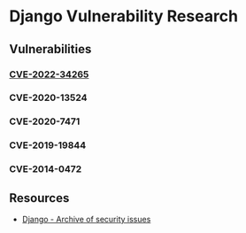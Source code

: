 # Django Vulnerability Research

## Vulnerabilities

### [CVE-2022-34265](https://nvd.nist.gov/vuln/detail/CVE-2022-34265)

### CVE-2020-13524

### CVE-2020-7471

### CVE-2019-19844

### CVE-2014-0472

## Resources

- [Django - Archive of security issues](https://docs.djangoproject.com/en/dev/releases/security/)

